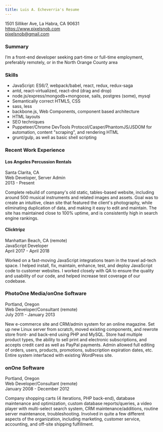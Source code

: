 ```yaml
---
title: Luis A. Echeverria's Resume
---
```


1501 Silliker Ave, La Habra, CA 90631  
https://www.pixelsnob.com  
pixelsnob@gmail.com  

### Summary

I’m a front-end developer seeking part-time or full-time employment, preferably remotely, or in the North Orange County area

### Skills

* JavaScript: ES6/7, webpack/babel, react, redux, redux-saga
* antd, react-virtualized, react-dnd (drag and drop)
* node.js/express/mongodb+mongoose, sails, postgres (some), mysql
* Semantically correct HTML5, CSS
* sass, less
* backbone.js, Web Components, component based architecture
* HTML layouts
* SEO techniques
* Puppeteer/Chrome DevTools Protocol/Casper/PhantomJS/JSDOM for automation, content "scraping", and rendering HTML
* grunt/gulp, as well as basic shell scripting

### Recent Work Experience

#### Los Angeles Percussion Rentals
Santa Clarita, CA  
Web Developer, Server Admin  
2013 - Present  

Complete rebuild of company's old static, tables-based website, including
around 500 musical instruments and related images and assets. Goal was to
create an intuitive, clean site that featured the client's photography, while
eliminating duplication of data, and making it easy to edit and maintain.
The site has maintained close to 100% uptime, and is consistently high in
search engine rankings.

#### Clicktripz
Manhattan Beach, CA (remote)  
JavaScript Developer  
April 2017 - April 2018  

Worked on a fast-moving JavaScript integrations team in the travel ad-tech
space. I helped install, fix, maintain, enhance, test, and deploy JavaScript
code to customer websites. I worked closely with QA to ensure the quality
and usability of our code, and helped increase test coverage of our
codebase.

### PhotoOne Media/onOne Software
Portland, Oregon  
Web Developer/Consultant (remote)  
July 2011 - January 2013  

New e-commerce site and CRM/admin system for an online magazine. Set
up new Linux server from scratch, moved existing components, and rewrote
store front- and back-end using PHP and MySQL. Store had multiple product
types, the ability to sell print and electronic subscriptions, and accepts credit
card as well as PayPal payments. Admin allowed full editing of orders, users,
products, promotions, subscription expiration dates, etc. Entire system
interfaced with existing WordPress site.

### onOne Software
Portland, Oregon  
Web Developer/Consultant (remote)  
January 2008 - December 2012  

Company shopping carts (4 iterations, PHP back-end), database
maintenance and optimization, custom database reports/queries, a video
player with multi-select search system, CRM maintenance/additions, routine
server maintenance, troubleshooting. Involved in quite a few different
aspects of the organization, including marketing, customer service,
accounting, and off-site shipping fulfillment.

